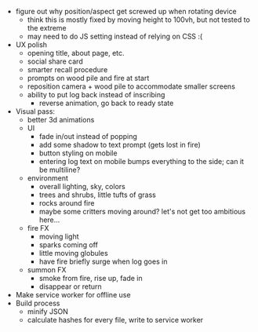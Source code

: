 * figure out why position/aspect get screwed up when rotating device
    - think this is mostly fixed by moving height to 100vh, but not tested to the extreme
    - may need to do JS setting instead of relying on CSS :(
* UX polish
    - opening title, about page, etc.
    - social share card
    - smarter recall procedure
    - prompts on wood pile and fire at start
    - reposition camera + wood pile to accommodate smaller screens
    - ability to put log back instead of inscribing
        - reverse animation, go back to ready state
* Visual pass:
    - better 3d animations
    - UI
        - fade in/out instead of popping
        - add some shadow to text prompt (gets lost in fire)
        - button styling on mobile
        - entering log text on mobile bumps everything to the side; can it be multiline?
    - environment
        - overall lighting, sky, colors
        - trees and shrubs, little tufts of grass
        - rocks around fire
        - maybe some critters moving around? let's not get too ambitious here...
    - fire FX
        - moving light
        - sparks coming off
        - little moving globules
        - have fire briefly surge when log goes in
    - summon FX
        - smoke from fire, rise up, fade in
        - disappear or return
* Make service worker for offline use
* Build process
    - minify JSON
    - calculate hashes for every file, write to service worker
